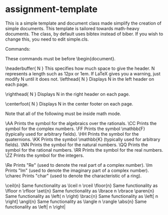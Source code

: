 # assignment-template

This is a simple template and document class made simplify the creation of simple documents.
This template is tailored towards math-heavy documents.
The class, by default uses bibtex instead of biber.
If you wish to change this, you need to edit simple.cls.

Commands:

These commands must be before \begin{document}.

\headerbuffer{ N }
	This specifies how much space to give the header.
	N represents a length such as 12px or 1em.
	If LaTeX gives you a warning, just modify N until it does not.
\lefthead{ N }
	Displays N in the left header on each page.
	
\righthead{ N }
	Displays N in the right header on each page.

\centerfoot{ N }
	Displays N in the center footer on each page.

Note that all of the following must be inside math mode.

\AA		Prints the symbol for the algebraics over the rationals.
\CC		Prints the symbol for the complex numbers.
\FF		Prints the symbol \mathbb{F} (typically used for arbitrary fields).
\HH		Prints the symbol for the quaternions.
\KK		Prints the symbol \mathbb{K} (typically used for arbitrary fields).
\NN		Prints the symbol for the natural numbers.
\QQ		Prints the symbol for the rational numbers.
\RR		Prints the symbol for the real numbers.
\ZZ		Prints the symbol for the integers.

\Re		Prints "Re" (used to denote the real part of a complex number).
\Im		Prints "Im" (used to denote the imaginary part of a complex number).
\charec		Prints "char" (used to denote the characteristic of a ring).

\ceil{n}	Same functionality as \lceil n \rceil
\floor{n}	Same functionality as \lfloor n \rfloor
\set{n}		Same functionality as \lbrace n \rbrace
\paren{n}	Same functionality as \left( n \right)
\brac{n}	Same functionality as \left[ n \right]
\angl{n}	Same functionality as \langle n \rangle
\abs{n}		Same functionality as \left| n \right|



